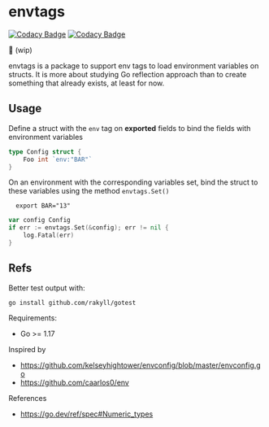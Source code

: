 # envtags

[![Codacy Badge](https://app.codacy.com/project/badge/Grade/6904ddba8e6747559c7b4141b0f91e71)](https://www.codacy.com/gh/taciogt/go-envtags/dashboard?utm_source=github.com&amp;utm_medium=referral&amp;utm_content=taciogt/go-envtags&amp;utm_campaign=Badge_Grade)
[![Codacy Badge](https://app.codacy.com/project/badge/Coverage/6904ddba8e6747559c7b4141b0f91e71)](https://www.codacy.com/gh/taciogt/go-envtags/dashboard?utm_source=github.com&utm_medium=referral&utm_content=taciogt/go-envtags&utm_campaign=Badge_Coverage)

🚧 (wip) 

envtags is a package to support env tags to load environment variables on structs. It is more about studying Go reflection approach than to create something that already exists, at least for now.

## Usage

Define a struct with the `env` tag on **exported** fields to bind the fields with environment variables

```go
type Config struct {
	Foo int `env:"BAR"`
}
```

On an environment with the corresponding variables set, bind the struct to these variables using the method `envtags.Set()`

```shell
  export BAR="13" 
```

```go
var config Config
if err := envtags.Set(&config); err != nil {
	log.Fatal(err)
}
```

## Refs

Better test output with:
```shell
go install github.com/rakyll/gotest
```

Requirements:
*   Go >= 1.17

Inspired by 
* https://github.com/kelseyhightower/envconfig/blob/master/envconfig.go
* https://github.com/caarlos0/env

References
*   https://go.dev/ref/spec#Numeric_types
